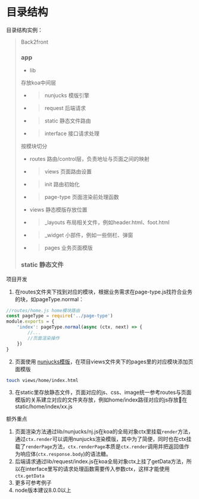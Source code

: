 # 目录结构
目录结构实例：
> Back2front
> ### app
> - lib
>
> 存放koa中间层
> - > nunjucks 模版引擎
> - > request 后端请求
> - > static 静态文件路由
>
> - > interface 接口请求处理
> 
> 按模块切分
>
> - routes 路由/control层，负责地址与页面之间的映射
> - > views 页面路由设置
> - > init 路由初始化
> - > page-type 页面渲染前处理函数
>
> - views 静态模版存放位置
> - > _layouts 布局相关文件，例如header.html、foot.html
> - > _widget 小部件，例如一些侧栏、弹窗
> - > pages 业务页面模版
>
> ### static 静态文件

项目开发
1. 在routes文件夹下找到对应的模块，根据业务需求在page-type.js找符合业务的块，如pageType.normal：
```javascript
//routes/home.js home模块路由
const pageType = require('../page-type')
module.exports = {
	'index': pageType.normal(async (ctx, next) => {
		//...
		//页面渲染操作
	})
}
```
2. 页面使用
[nunjucks模版](https://mozilla.github.io/nunjucks/cn/templating.html)，在项目views文件夹下的pages里的对应模块添加页面模版
```bash
touch views/home/index.html
```
3. 在static里存放静态文件，页面对应的js、css、image统一参考routes与页面模版的关系建立对应的文件夹存放，例如home/index路径对应的js存放在static/home/index/xx.js

额外重点
1. 页面渲染方法通过lib/nunjucks/nj.js在koa的全局对象ctx里挂载`render`方法，通过`ctx.render`可以调用nunjucks渲染模版，其中为了简便，同时也在ctx挂载了`renderPage`方法，`ctx.renderPage`本质是`ctx.render`调用并把返回值作为响应体(`ctx.response.body`)的语法糖。
2. 后端请求通过lib/request/index.js在koa全局对象ctx上挂了getData方法，所以在interface里写的请求处理函数需要传入参数ctx，这样才能使用`ctx.getData`
3. 更多可参考例子
4. node版本建议8.0.0以上
